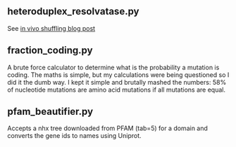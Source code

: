 ## heteroduplex_resolvatase.py
See [in vivo shuffling blog post](http://blog.matteoferla.com/2017/07/in-vivo-shuffling-via-heteroduplex.html)

## fraction_coding.py
A brute force calculator to determine what is the probability a mutation is coding. The maths is simple, but my calculations were being questioned so I did it the dumb way.
I kept it simple and brutally mashed the numbers: 58% of nucleotide mutations are amino acid mutations if all mutations are equal.

## pfam_beautifier.py
Accepts a nhx tree downloaded from PFAM (tab=5) for a domain and converts the gene ids to names using Uniprot.
